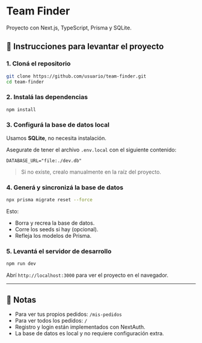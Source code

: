 # Team Finder

Proyecto con Next.js, TypeScript, Prisma y SQLite.

## 🚀 Instrucciones para levantar el proyecto

### 1. Cloná el repositorio

```bash
git clone https://github.com/usuario/team-finder.git
cd team-finder
```

### 2. Instalá las dependencias

```bash
npm install
```

### 3. Configurá la base de datos local

Usamos **SQLite**, no necesita instalación.

Asegurate de tener el archivo `.env.local` con el siguiente contenido:

```
DATABASE_URL="file:./dev.db"
```

> Si no existe, crealo manualmente en la raíz del proyecto.

### 4. Generá y sincronizá la base de datos

```bash
npx prisma migrate reset --force
```

Esto:
- Borra y recrea la base de datos.
- Corre los seeds si hay (opcional).
- Refleja los modelos de Prisma.

### 5. Levantá el servidor de desarrollo

```bash
npm run dev
```

Abrí `http://localhost:3000` para ver el proyecto en el navegador.

---

## 🧠 Notas

- Para ver tus propios pedidos: `/mis-pedidos`
- Para ver todos los pedidos: `/`
- Registro y login están implementados con NextAuth.
- La base de datos es local y no requiere configuración extra.
